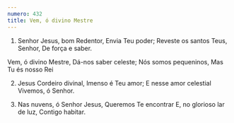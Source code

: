 ```yaml
---
numero: 432
title: Vem, ó divino Mestre
---
```

1. Senhor Jesus, bom Redentor,
Envia Teu poder;
Reveste os santos Teus, Senhor,
De força e saber.

Vem, ó divino Mestre,
Dá-nos saber celeste;
Nós somos pequeninos,
Mas Tu és nosso Rei

2. Jesus Cordeiro divinal,
Imenso é Teu amor;
E nesse amor celestial
Vivemos, ó Senhor.

3. Nas nuvens, ó Senhor Jesus,
Queremos Te encontrar
E, no glorioso lar de luz,
Contigo habitar.
